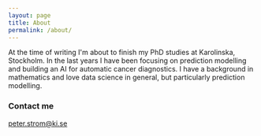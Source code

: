 ```yaml
---
layout: page
title: About
permalink: /about/
---
```


At the time of writing I'm about to finish my PhD studies at Karolinska, Stockholm. 
In the last years I have been focusing on prediction modelling and building an AI for
automatic cancer diagnostics. I have a background in mathematics and love data science 
in general, but particularly prediction modelling.

### Contact me

[peter.strom@ki.se](mailto:peter.strom@ki.se)
